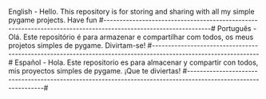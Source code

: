 English - Hello. This repository is for storing and sharing with all my simple pygame projects. Have fun
#---------------------------------------------------------------------------------------------------------------#
Português - Olá. Este repositório é para armazenar e compartilhar com todos, os meus projetos simples de pygame. Divirtam-se!
#---------------------------------------------------------------------------------------------------------------#
Español - Hola. Este repositorio es para almacenar y compartir con todos, mis proyectos simples de pygame. ¡Que te diviertas!
#---------------------------------------------------------------------------------------------------------------#
